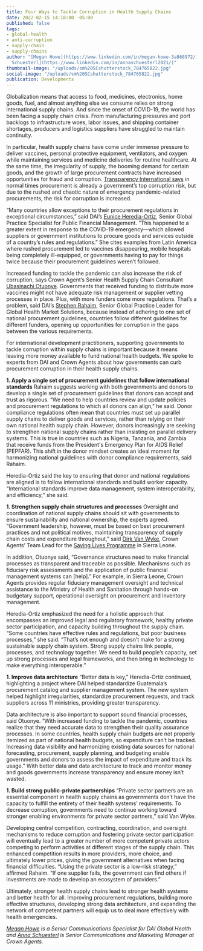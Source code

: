 ```yaml
---
title: Four Ways to Tackle Corruption in Health Supply Chains
date: 2022-02-15 14:18:00 -05:00
published: false
tags:
- global-health
- anti-corruption
- supply-chain
- supply-chains
author: "[Megan Howe](https://www.linkedin.com/in/megan-howe-3a868972/) and [Anna
  Schuesterl](https://www.linkedin.com/in/annaschuesterl2021/)"
thumbnail-image: "/uploads/sm%20SCshutterstock_784765822.jpg"
social-image: "/uploads/sm%20SCshutterstock_784765822.jpg"
publication: Developments
---
```


Globalization means that access to food, medicines, electronics, home goods, fuel, and almost anything else we consume relies on strong international supply chains. And since the onset of COVID-19, the world has been facing a supply chain crisis. From manufacturing pressures and port backlogs to infrastructure woes, labor issues, and shipping container shortages, producers and logistics suppliers have struggled to maintain continuity. 

In particular, health supply chains have come under immense pressure to deliver vaccines, personal protective equipment, ventilators, and oxygen while maintaining services and medicine deliveries for routine healthcare. At the same time, the irregularity of supply, the booming demand for certain goods, and the growth of large procurement contracts have increased opportunities for fraud and corruption. [Transparency International says](https://ti-health.org/improving-covid19-procurement-to-increase-equitable-access-medicines-medical-equipment/) in normal times procurement is already a government’s top corruption risk, but due to the rushed and chaotic nature of emergency pandemic-related procurements, the risk for corruption is increased.






“Many countries allow exceptions to their procurement regulations in exceptional circumstances,” said DAI’s [Eunice Heredia-Ortiz](https://www.dai.com/who-we-are/our-team/eunice-heredia-ortiz), Senior Global Practice Specialist for Public Financial Management. “This happened to a greater extent in response to the COVID-19 emergency—which allowed suppliers or government institutions to procure goods and services outside of a country’s rules and regulations.” She cites examples from Latin America where rushed procurement led to vaccines disappearing, mobile hospitals being completely ill-equipped, or governments having to pay for things twice because their procurement guidelines weren’t followed. 

Increased funding to tackle the pandemic can also increase the risk of corruption, says Crown Agent’s Senior Health Supply Chain Consultant [Ubasinachi Otuonye](https://www.linkedin.com/in/ubasinachi-otuonye-895344111/?originalSubdomain=uk). Governments that received funding to distribute more vaccines might not have adequate risk management or supplier vetting processes in place. Plus, with more funders come more regulations. That’s a problem, said DAI’s [Stephen Rahaim](https://www.dai.com/who-we-are/our-team/stephen-rahaim), Senior Global Practice Leader for Global Health Market Solutions, because instead of adhering to one set of national procurement guidelines, countries follow different guidelines for different funders, opening up opportunities for corruption in the gaps between the various requirements. 

For international development practitioners, supporting governments to tackle corruption within supply chains is important because it means leaving more money available to fund national health budgets. We spoke to experts from DAI and Crown Agents about how governments can curb procurement corruption in their health supply chains.

**1. Apply a single set of procurement guidelines that follow international standards**
Rahaim suggests working with both governments and donors to develop a single set of procurement guidelines that donors can accept and trust as rigorous. “We need to help countries review and update policies and procurement regulations to which all donors can align,” he said. Donor compliance regulations often mean that countries must set up parallel supply chains to deliver goods and services, rather than relying on their own national health supply chain. However, donors increasingly are seeking to strengthen national supply chains rather than insisting on parallel delivery systems. This is true in countries such as Nigeria, Tanzania, and Zambia that receive funds from the President's Emergency Plan for AIDS Relief (PEPFAR). This shift in the donor mindset creates an ideal moment for harmonizing national guidelines with donor compliance requirements, said Rahaim. 

Heredia-Ortiz said the key to ensuring that donor and national regulations are aligned is to follow international standards and build worker capacity. “International standards improve data management, system interoperability, and efficiency,” she said.

**1. Strengthen supply chain structures and processes**
Oversight and coordination of national supply chains should sit with governments to ensure sustainability and national ownership, the experts agreed. “Government leadership, however, must be based on best procurement practices and not political motives, maintaining transparency of supply chain costs and expenditure throughout,” said [Dirk Van Wyke](https://www.linkedin.com/in/dirk-van-wyk-06113b52/?originalSubdomain=za), Crown Agents’ Team Lead for the [Saving Lives Programme](https://www.crownagents.com/project/saving-lives-in-sierra-leone-phase-ii/#:~:text=The%20Saving%20Lives%20Phase%20II,child%20health%20and%20nutrition%20services.) in Sierra Leone.

In addition, Otuonye said, “Governance structures need to make financial processes as transparent and traceable as possible. Mechanisms such as fiduciary risk assessments and the application of public financial management systems can [help].” For example, in Sierra Leone, Crown Agents provides regular fiduciary management oversight and technical assistance to the Ministry of Health and Sanitation through hands-on budgetary support, operational oversight on procurement and inventory management.

Heredia-Ortiz emphasized the need for a holistic approach that encompasses an improved legal and regulatory framework, healthy private sector participation, and capacity building throughout the supply chain. “Some countries have effective rules and regulations, but poor business processes,” she said. “That’s not enough and doesn’t make for a strong sustainable supply chain system. Strong supply chains link people, processes, and technology together. We need to build people’s capacity, set up strong processes and legal frameworks, and then bring in technology to make everything interoperable.”

**1. Improve data architecture** 
“Better data is key,” Heredia-Ortiz continued, highlighting a project where DAI helped standardize Guatemala’s procurement catalog and supplier management system. The new system helped highlight irregularities, standardize procurement requests, and track suppliers across 11 ministries, providing greater transparency.
 
Data architecture is also important to support sound financial processes, said Otuonye. “With increased funding to tackle the pandemic, countries realize that they need accurate data to strengthen their quality assurance processes. In some countries, health supply chain budgets are not properly itemized as part of national health budgets, so expenditure can’t be tracked. Increasing data visibility and harmonizing existing data sources for national forecasting, procurement, supply planning, and budgeting enable governments and donors to assess the impact of expenditure and track its usage.” With better data and data architecture to track and monitor money and goods governments increase transparency and ensure money isn’t wasted.

**1. Build strong public-private partnerships** 
“Private sector partners are an essential component in health supply chains as governments don’t have the capacity to fulfill the entirety of their health systems’ requirements. To decrease corruption, governments need to continue working toward stronger enabling environments for private sector partners,” said Van Wyke. 

Developing central competition, contracting, coordination, and oversight mechanisms to reduce corruption and fostering private sector participation will eventually lead to a greater number of more competent private actors competing to perform activities at different stages of the supply chain. This enhanced competition results in more providers, more choice, and ultimately lower prices, giving the government alternatives when facing financial difficulties. “Using the private sector is a low-risk strategy,” affirmed Rahaim. “If one supplier fails, the government can find others if investments are made to develop an ecosystem of providers.” 

Ultimately, stronger health supply chains lead to stronger health systems and better health for all. Improving procurement regulations, building more effective structures, developing strong data architecture, and expanding the network of competent partners will equip us to deal more effectively with health emergencies.

*[Megan Howe](https://www.linkedin.com/in/megan-howe-3a868972/) is a Senior Communications Specialist for DAI Global Health and [Anna Schuesterl](https://www.linkedin.com/in/annaschuesterl2021/) is Senior Communications and Marketing Manager at Crown Agents.*